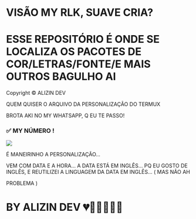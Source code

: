 # VISÃO MY RLK, SUAVE CRIA? 











# ESSE REPOSITÓRIO É ONDE SE LOCALIZA OS PACOTES DE COR/LETRAS/FONTE/E MAIS OUTROS BAGULHO AI



Copyright © ALIZIN DEV 

   QUEM QUISER O ARQUIVO DA PERSONALIZAÇÃO DO   TERMUX 

   

   BROTA AKI NO MY WHATSAPP, Q EU TE PASSO!

   
### ✅ MY  NÚMERO !

<a href="wa.me/17755462690?text=VS CRIA, VIM PELO SEU GITHUB, SOBRE A PERSONALIZAÇÃO DO TERMUX !!" target="blank"><img src="https://img.shields.io/badge/1️⃣_ALIZIN DEV-25D366?style=for-the-badge&logo=whatsapp&logoColor=white" />

</a>


   

   

   É MANEIRINHO A PERSONALIZAÇÃO...

   VEM COM DATA E A HORA... A DATA ESTÁ EM INGLÊS... PQ EU GOSTO DE INGLÊS, E REUTILIZEI A LINGUAGEM DA DATA EM INGLÊS... ( MAS NÃO AH 

   PROBLEMA )
   
   # BY ALIZIN DEV 💔🙅🏽‍♂️🥷🏾
